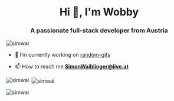 <h1 align="center">Hi 👋, I'm Wobby</h1>
<h3 align="center">A passionate full-stack developer from Austria</h3>

<p align="left"> <img src="https://komarev.com/ghpvc/?username=simwai&label=Profile%20views&color=a36fe2&style=plastic" alt="simwai" /> </p>

- 🔭 I’m currently working on [random-gifs](https://github.com/simwai/random-gifs)

- 📫 How to reach me **SimonWaiblinger@live.at**

<p><img align="left" src="https://github-readme-stats.vercel.app/api/top-langs?username=simwai&show_icons=true&theme=dracula&locale=en&layout=compact" alt="simwai" /></p>

<p>&nbsp;<img align="center" src="https://github-readme-stats.vercel.app/api?username=simwai&show_icons=true&theme=dracula&locale=en" alt="simwai" /></p>

<p><img align="center" src="https://github-readme-streak-stats.herokuapp.com/?user=simwai" alt="simwai" /></p>
